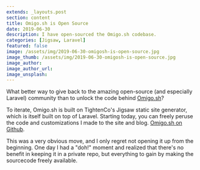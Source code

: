 ```yaml
---
extends: _layouts.post
section: content
title: Omigo.sh is Open Source
date: 2019-06-30
description: I have open-sourced the Omigo.sh codebase.
categories: [Jigsaw, Laravel]
featured: false
image: /assets/img/2019-06-30-omigosh-is-open-source.jpg
image_thumb: /assets/img/2019-06-30-omigosh-is-open-source.jpg
image_author:
image_author_url:
image_unsplash:
---
```


What better way to give back to the amazing open-source (and especially Laravel) community than to unlock the code behind [Omigo.sh](https://omigo.sh/)?

To iterate, Omigo.sh is built on TightenCo's Jigsaw static site generator, which is itself built on top of Laravel. Starting today, you can freely peruse the code and customizations I made to the site and blog. [Omigo.sh on Github](https://github.com/breadthe/omigo.sh).

This was a very obvious move, and I only regret not opening it up from the beginning. One day I had a "doh!" moment and realized that there's no benefit in keeping it in a private repo, but everything to gain by making the sourcecode freely available.  
